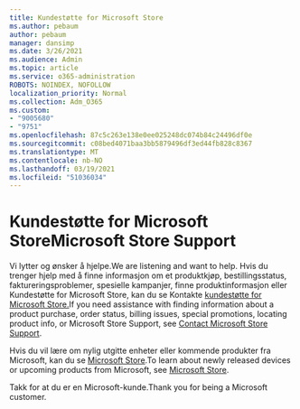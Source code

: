 ```yaml
---
title: Kundestøtte for Microsoft Store
ms.author: pebaum
author: pebaum
manager: dansimp
ms.date: 3/26/2021
ms.audience: Admin
ms.topic: article
ms.service: o365-administration
ROBOTS: NOINDEX, NOFOLLOW
localization_priority: Normal
ms.collection: Adm_O365
ms.custom:
- "9005680"
- "9751"
ms.openlocfilehash: 87c5c263e138e0ee025248dc074b84c24496df0e
ms.sourcegitcommit: c08bed4071baa3bb5879496df3ed44fb828c8367
ms.translationtype: MT
ms.contentlocale: nb-NO
ms.lasthandoff: 03/19/2021
ms.locfileid: "51036034"
---
```

# <a name="microsoft-store-support"></a><span data-ttu-id="f6851-102">Kundestøtte for Microsoft Store</span><span class="sxs-lookup"><span data-stu-id="f6851-102">Microsoft Store Support</span></span>

<span data-ttu-id="f6851-103">Vi lytter og ønsker å hjelpe.</span><span class="sxs-lookup"><span data-stu-id="f6851-103">We are listening and want to help.</span></span> <span data-ttu-id="f6851-104">Hvis du trenger hjelp med å finne informasjon om et produktkjøp, bestillingsstatus, faktureringsproblemer, spesielle kampanjer, finne produktinformasjon eller Kundestøtte for Microsoft Store, kan du se Kontakte [kundestøtte for Microsoft Store.](https://support.microsoft.com/account-billing/contact-microsoft-store-support-4f615f2a-6bbd-fd69-6695-ae213d63eef0)</span><span class="sxs-lookup"><span data-stu-id="f6851-104">If you need assistance with finding information about a product purchase, order status, billing issues, special promotions, locating product info, or Microsoft Store Support, see [Contact Microsoft Store Support](https://support.microsoft.com/account-billing/contact-microsoft-store-support-4f615f2a-6bbd-fd69-6695-ae213d63eef0).</span></span>

<span data-ttu-id="f6851-105">Hvis du vil lære om nylig utgitte enheter eller kommende produkter fra Microsoft, kan du se [Microsoft Store](https://www.microsoft.com/?ql=1).</span><span class="sxs-lookup"><span data-stu-id="f6851-105">To learn about newly released devices or upcoming products from Microsoft, see [Microsoft Store](https://www.microsoft.com/?ql=1).</span></span>

<span data-ttu-id="f6851-106">Takk for at du er en Microsoft-kunde.</span><span class="sxs-lookup"><span data-stu-id="f6851-106">Thank you for being a Microsoft customer.</span></span>